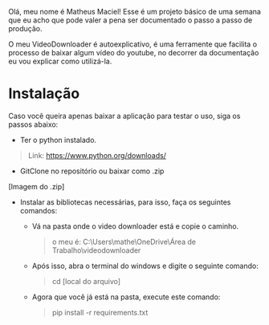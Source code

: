 

Olá, meu nome é Matheus Maciel! Esse é um projeto básico de uma semana que eu acho que pode valer a pena ser documentado o passo a passo de produção.

O meu VideoDownloader é autoexplicativo, é uma ferramente que facilita o processo de baixar algum vídeo do youtube, no decorrer da documentação eu vou explicar como utilizá-la.

# Instalação

<p>Caso você queira apenas baixar a aplicação para testar o uso, siga os passos abaixo:</p>


- Ter o python instalado.

>Link: https://www.python.org/downloads/


- GitClone no repositório ou baixar como .zip


[Imagem do .zip]


- Instalar as bibliotecas necessárias, para isso, faça os seguintes comandos:
  * Vá na pasta onde o video downloader está e copie o caminho.
 
    >o meu é: C:\Users\mathe\OneDrive\Área de Trabalho\videodownloader

  * Após isso, abra o terminal do windows e digite o seguinte comando:

    >cd [local do arquivo]

  * Agora que você já está na pasta, execute este comando:

    >pip install -r requirements.txt

